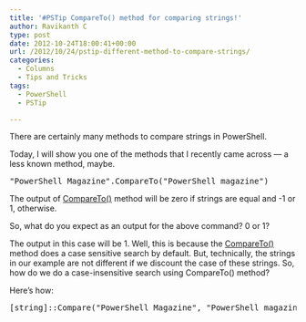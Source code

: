 ```yaml
---
title: '#PSTip CompareTo() method for comparing strings!'
author: Ravikanth C
type: post
date: 2012-10-24T18:00:41+00:00
url: /2012/10/24/pstip-different-method-to-compare-strings/
categories:
  - Columns
  - Tips and Tricks
tags:
  - PowerShell
  - PSTip

---
```

There are certainly many methods to compare strings in PowerShell.

Today, I will show you one of the methods that I recently came across &#8212; a less known method, maybe.

<pre class="brush: powershell; title: ; notranslate" title="">"PowerShell Magazine".CompareTo("PowerShell magazine")
</pre>

The output of [CompareTo()][1] method will be zero if strings are equal and -1 or 1, otherwise.

So, what do you expect as an output for the above command? 0 or 1?

The output in this case will be 1. Well, this is because the [CompareTo()][1] method does a case sensitive search by default. But, technically, the strings in our example are not different if we discount the case of these strings. So, how do we do a case-insensitive search using CompareTo() method?

Here&#8217;s how:

<pre class="brush: powershell; title: ; notranslate" title="">[string]::Compare("PowerShell Magazine", "PowerShell magazine", $True)
</pre>

[1]: http://msdn.microsoft.com/en-us/library/35f0x18w.aspx